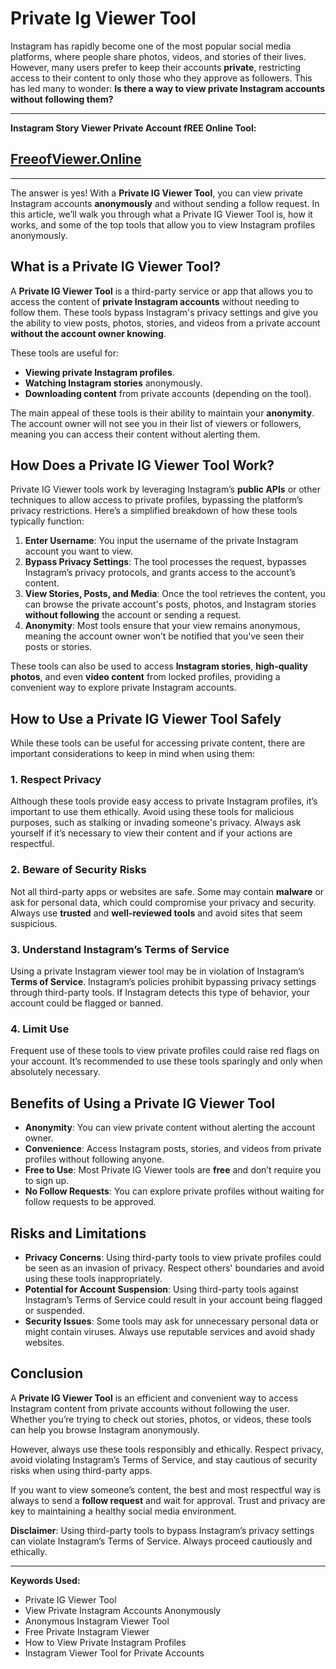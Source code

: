 # Private Ig Viewer Tool
Instagram has rapidly become one of the most popular social media platforms, where people share photos, videos, and stories of their lives. However, many users prefer to keep their accounts **private**, restricting access to their content to only those who they approve as followers. This has led many to wonder: **Is there a way to view private Instagram accounts without following them?**

---
**Instagram Story Viewer Private Account fREE Online Tool:**
## [FreeofViewer.Online](https://freeofviewer.online/)
---

The answer is yes! With a **Private IG Viewer Tool**, you can view private Instagram accounts **anonymously** and without sending a follow request. In this article, we’ll walk you through what a Private IG Viewer Tool is, how it works, and some of the top tools that allow you to view Instagram profiles anonymously.

## **What is a Private IG Viewer Tool?**

A **Private IG Viewer Tool** is a third-party service or app that allows you to access the content of **private Instagram accounts** without needing to follow them. These tools bypass Instagram's privacy settings and give you the ability to view posts, photos, stories, and videos from a private account **without the account owner knowing**.

These tools are useful for:
- **Viewing private Instagram profiles**.
- **Watching Instagram stories** anonymously.
- **Downloading content** from private accounts (depending on the tool).

The main appeal of these tools is their ability to maintain your **anonymity**. The account owner will not see you in their list of viewers or followers, meaning you can access their content without alerting them.

## **How Does a Private IG Viewer Tool Work?**

Private IG Viewer tools work by leveraging Instagram’s **public APIs** or other techniques to allow access to private profiles, bypassing the platform’s privacy restrictions. Here’s a simplified breakdown of how these tools typically function:
1. **Enter Username**: You input the username of the private Instagram account you want to view.
2. **Bypass Privacy Settings**: The tool processes the request, bypasses Instagram’s privacy protocols, and grants access to the account’s content.
3. **View Stories, Posts, and Media**: Once the tool retrieves the content, you can browse the private account's posts, photos, and Instagram stories **without following** the account or sending a request.
4. **Anonymity**: Most tools ensure that your view remains anonymous, meaning the account owner won’t be notified that you’ve seen their posts or stories.

These tools can also be used to access **Instagram stories**, **high-quality photos**, and even **video content** from locked profiles, providing a convenient way to explore private Instagram accounts.

## **How to Use a Private IG Viewer Tool Safely**

While these tools can be useful for accessing private content, there are important considerations to keep in mind when using them:

### 1. **Respect Privacy**
Although these tools provide easy access to private Instagram profiles, it’s important to use them ethically. Avoid using these tools for malicious purposes, such as stalking or invading someone's privacy. Always ask yourself if it’s necessary to view their content and if your actions are respectful.

### 2. **Beware of Security Risks**
Not all third-party apps or websites are safe. Some may contain **malware** or ask for personal data, which could compromise your privacy and security. Always use **trusted** and **well-reviewed tools** and avoid sites that seem suspicious.

### 3. **Understand Instagram’s Terms of Service**
Using a private Instagram viewer tool may be in violation of Instagram’s **Terms of Service**. Instagram’s policies prohibit bypassing privacy settings through third-party tools. If Instagram detects this type of behavior, your account could be flagged or banned.

### 4. **Limit Use**
Frequent use of these tools to view private profiles could raise red flags on your account. It’s recommended to use these tools sparingly and only when absolutely necessary.

## **Benefits of Using a Private IG Viewer Tool**

- **Anonymity**: You can view private content without alerting the account owner.
- **Convenience**: Access Instagram posts, stories, and videos from private profiles without following anyone.
- **Free to Use**: Most Private IG Viewer tools are **free** and don’t require you to sign up.
- **No Follow Requests**: You can explore private profiles without waiting for follow requests to be approved.

## **Risks and Limitations**

- **Privacy Concerns**: Using third-party tools to view private profiles could be seen as an invasion of privacy. Respect others' boundaries and avoid using these tools inappropriately.
- **Potential for Account Suspension**: Using third-party tools against Instagram’s Terms of Service could result in your account being flagged or suspended.
- **Security Issues**: Some tools may ask for unnecessary personal data or might contain viruses. Always use reputable services and avoid shady websites.

## **Conclusion**

A **Private IG Viewer Tool** is an efficient and convenient way to access Instagram content from private accounts without following the user. Whether you’re trying to check out stories, photos, or videos, these tools can help you browse Instagram anonymously.

However, always use these tools responsibly and ethically. Respect privacy, avoid violating Instagram’s Terms of Service, and stay cautious of security risks when using third-party apps.

If you want to view someone’s content, the best and most respectful way is always to send a **follow request** and wait for approval. Trust and privacy are key to maintaining a healthy social media environment.

**Disclaimer**: Using third-party tools to bypass Instagram’s privacy settings can violate Instagram’s Terms of Service. Always proceed cautiously and ethically.

---

**Keywords Used:**
- Private IG Viewer Tool
- View Private Instagram Accounts Anonymously
- Anonymous Instagram Viewer Tool
- Free Private Instagram Viewer
- How to View Private Instagram Profiles
- Instagram Viewer Tool for Private Accounts

